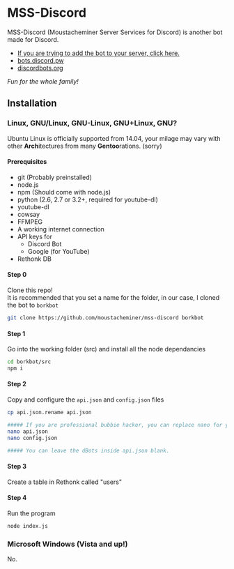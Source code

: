 # MSS-Discord

MSS-Discord (Moustacheminer Server Services for Discord) is another bot made for Discord.

- [If you are trying to add the bot to your server, click here.](https://discordapp.com/oauth2/authorize?&client_id=257547382277931009&scope=bot&permissions=70765632)
- [bots.discord.pw](https://bots.discord.pw/bots/257547382277931009)
- [discordbots.org](https://discordbots.org/bot/257547382277931009)

*Fun for the whole family!*

## Installation

### Linux, GNU/Linux, GNU-Linux, GNU+Linux, GNU?

Ubuntu Linux is officially supported from 14.04, your milage may vary with other **Arch**itectures from many **Gentoo**rations. (sorry)

#### Prerequisites

* git (Probably preinstalled)
* node.js
* npm (Should come with node.js)
* python (2.6, 2.7 or 3.2+, required for youtube-dl)
* youtube-dl
* cowsay
* FFMPEG
* A working internet connection
* API keys for
	* Discord Bot
	* Google (for YouTube)
* Rethonk DB

#### Step 0

Clone this repo!  
It is recommended that you set a name for the folder, in our case, I cloned the bot to `borkbot`

```bash
git clone https://github.com/moustacheminer/mss-discord borkbot
```

#### Step 1

Go into the working folder (src) and install all the node dependancies

```bash
cd borkbot/src
npm i
```

#### Step 2

Copy and configure the `api.json` and `config.json` files

```bash
cp api.json.rename api.json

##### If you are professional bubbie hacker, you can replace nano for your text editor of choice
nano api.json
nano config.json

##### You can leave the dBots inside api.json blank.
```

#### Step 3

Create a table in Rethonk called "users"

#### Step 4

Run the program

```bash
node index.js
```

### Microsoft Windows (Vista and up!)

No.